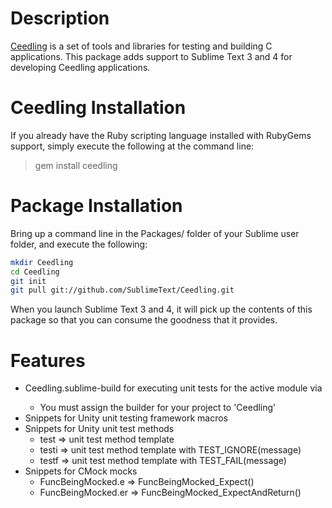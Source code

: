 Description
===========
[Ceedling](http://throwtheswitch.org/) is a set of tools and libraries for testing and building C applications. This package adds support to Sublime Text 3 and 4 for developing Ceedling applications.

Ceedling Installation
=====================
If you already have the Ruby scripting language installed with RubyGems support, simply execute the following at the command line:

> gem install ceedling

Package Installation
====================
Bring up a command line in the Packages/ folder of your Sublime user folder, and execute the following:
```sh
mkdir Ceedling
cd Ceedling
git init
git pull git://github.com/SublimeText/Ceedling.git
```
When you launch Sublime Text 3 and 4, it will pick up the contents of this package so that you can consume the goodness that it provides.

Features
========
* Ceedling.sublime-build for executing unit tests for the active module via <F7>
    * You must assign the builder for your project to 'Ceedling'
* Snippets for Unity unit testing framework macros
* Snippets for Unity unit test methods
	* test<TAB> => unit test method template
	* testi<TAB> => unit test method template with TEST_IGNORE(message)
	* testf<TAB> => unit test method template with TEST_FAIL(message)
* Snippets for CMock mocks
    * FuncBeingMocked.e<TAB> => FuncBeingMocked_Expect(<parameters>)
    * FuncBeingMocked.er<TAB> => FuncBeingMocked_ExpectAndReturn(<parameters>)
